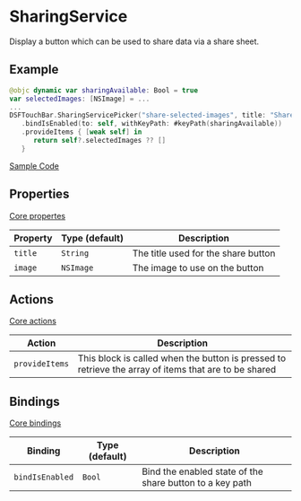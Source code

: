 # SharingService

Display a button which can be used to share data via a share sheet.

## Example

```swift
@objc dynamic var sharingAvailable: Bool = true
var selectedImages: [NSImage] = ...
...
DSFTouchBar.SharingServicePicker("share-selected-images", title: "Share Images")
   .bindIsEnabled(to: self, withKeyPath: #keyPath(sharingAvailable))
   .provideItems { [weak self] in
      return self?.selectedImages ?? []
   }
```

[Sample Code](../Demos/DSFTouchBar%20Demo/DSFTouchBar%20Demo/views/demo/SharingViewController.swift)


## Properties

[Core propertes](core.md)

| Property   | Type (default)     |  Description |
|----------|-------------|------|
| `title` | `String` | The title used for the share button
| `image`  | `NSImage`  | The image to use on the button |

## Actions

[Core actions](core.md)

| Action    | Description |
|-----------|---------------------|
| `provideItems`  | This block is called when the button is pressed to retrieve the array of items that are to be shared |

## Bindings

[Core bindings](core.md)

| Binding   | Type (default)     |  Description |
|----------|-------------|------|
| `bindIsEnabled` | `Bool` | Bind the enabled state of the share button to a key path

